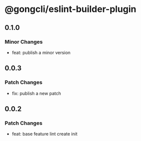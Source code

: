 # @gongcli/eslint-builder-plugin

## 0.1.0

### Minor Changes

- feat: publish a minor version

## 0.0.3

### Patch Changes

- fix: publish a new patch

## 0.0.2

### Patch Changes

- feat: base feature lint create init

